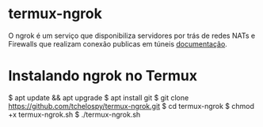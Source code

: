 # termux-ngrok
O ngrok é um serviço que disponibiliza servidores por trás de redes NATs e Firewalls que realizam conexão publicas em túneis [documentação](https://ngrok.com/docs).

# Instalando ngrok no Termux

$ apt update && apt upgrade
$ apt install git
$ git clone https://github.com/tchelospy/termux-ngrok.git
$ cd termux-ngrok
$ chmod +x termux-ngrok.sh
$ ./termux-ngrok.sh



